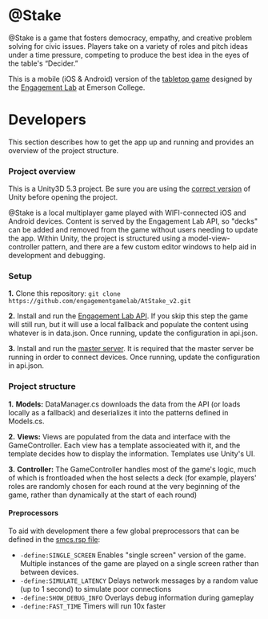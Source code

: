 @Stake
=======

@Stake is a game that fosters democracy, empathy, and creative problem solving for civic issues. Players take on a variety of roles and pitch ideas under a time pressure, competing to produce the best idea in the eyes of the table's “Decider.” 

This is a mobile (iOS & Android) version of the [tabletop game](https://elab.emerson.edu/projects/participation-and-engagement/atstake/) designed by the [Engagement Lab](http://elab.emerson.edu/) at Emerson College.

# Developers

This section describes how to get the app up and running and provides an overview of the project structure.

### Project overview
This is a Unity3D 5.3 project. Be sure you are using the [correct version](http://unity3d.com/unity/whats-new/unity-5.3.3) of Unity before opening the project.

@Stake is a local multiplayer game played with WIFI-connected iOS and Android devices. Content is served by the Engagement Lab API, so "decks" can be added and removed from the game without users needing to update the app. Within Unity, the project is structured using a model-view-controller pattern, and there are a few custom editor windows to help aid in development and debugging.

### Setup
**1.** Clone this repository: `git clone https://github.com/engagementgamelab/AtStake_v2.git`

**2.** Install and run the [Engagement Lab API](https://github.com/engagementgamelab/EL-API). If you skip this step the game will still run, but it will use a local fallback and populate the content using whatever is in data.json. Once running, update the configuration in api.json.

**3.** Install and run the [master server](https://github.com/engagementgamelab/master-server). It is required that the master server be running in order to connect devices. Once running, update the configuration in api.json.

### Project structure
**1.** **Models:** DataManager.cs downloads the data from the API (or loads locally as a fallback) and deserializes it into the patterns defined in Models.cs.

**2.** **Views:** Views are populated from the data and interface with the GameController. Each view has a template associeated with it, and the template decides how to display the information. Templates use Unity's UI.

**3.** **Controller:** The GameController handles most of the game's logic, much of which is frontloaded when the host selects a deck (for example, players' roles are randomly chosen for each round at the very beginning of the game, rather than dynamically at the start of each round)

#### Preprocessors
To aid with development there a few global preprocessors that can be defined in the [smcs.rsp file](https://github.com/engagementgamelab/AtStake_v2/blob/master/Assets/smcs.rsp):
* `-define:SINGLE_SCREEN` Enables "single screen" version of the game. Multiple instances of the game are played on a single screen rather than between devices.
* `-define:SIMULATE_LATENCY` Delays network messages by a random value (up to 1 second) to simulate poor connections
* `-define:SHOW_DEBUG_INFO` Overlays debug information during gameplay
* `-define:FAST_TIME` Timers will run 10x faster
